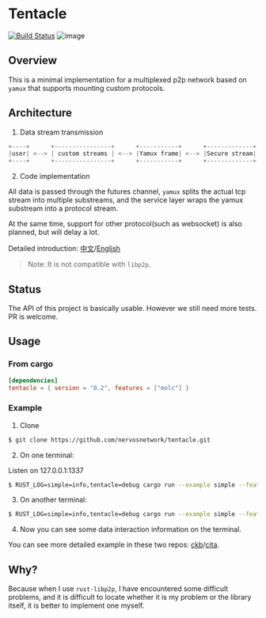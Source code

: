 # Tentacle

[![Build Status](https://api.travis-ci.org/nervosnetwork/tentacle.svg?branch=master)](https://travis-ci.org/nervosnetwork/tentacle)
![image](https://img.shields.io/badge/rustc-1.42-blue.svg)

## Overview

This is a minimal implementation for a multiplexed p2p network based on `yamux` that supports mounting custom protocols.

## Architecture

1. Data stream transmission

```rust
+----+      +----------------+      +-----------+      +-------------+      +----------+      +------+
|user| <--> | custom streams | <--> |Yamux frame| <--> |Secure stream| <--> |TCP stream| <--> |remote|
+----+      +----------------+      +-----------+      +-------------+      +----------+      +------+
```

2. Code implementation

All data is passed through the futures channel, `yamux` splits the actual tcp stream into multiple substreams,
and the service layer wraps the yamux substream into a protocol stream.

At the same time, support for other protocol(such as websocket) is also planned, but will delay a lot.

Detailed introduction: [中文](./docs/introduction_zh.md)/[English](./docs/introduction_en.md)

> Note: It is not compatible with `libp2p`.

## Status

The API of this project is basically usable. However we still need more tests. PR is welcome.

## Usage

### From cargo

```toml
[dependencies]
tentacle = { version = "0.2", features = ["molc"] }
```

### Example

1. Clone

```bash
$ git clone https://github.com/nervosnetwork/tentacle.git
```

2. On one terminal:

Listen on 127.0.0.1:1337
```bash
$ RUST_LOG=simple=info,tentacle=debug cargo run --example simple --features molc -- server
```

3. On another terminal:

```bash
$ RUST_LOG=simple=info,tentacle=debug cargo run --example simple --features molc
```

4. Now you can see some data interaction information on the terminal.

You can see more detailed example in these two repos: [ckb](https://github.com/nervosnetwork/ckb)/[cita](https://github.com/cryptape/cita).

## Why?

Because when I use `rust-libp2p`, I have encountered some difficult problems,
and it is difficult to locate whether it is my problem or the library itself,
it is better to implement one myself.
